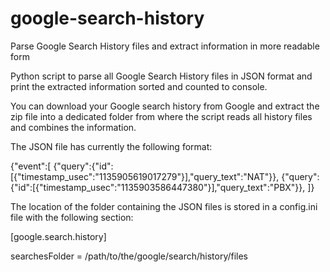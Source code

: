 # google-search-history
Parse Google Search History files and extract information in more readable form

Python script to parse all Google Search History files in JSON format and 
print the extracted information sorted and counted to console.

You can download your Google search history from Google and extract the
zip file into a dedicated folder from where the script reads all history
files and combines the information.

The JSON file has currently the following format:

{"event":[
 {"query":{"id":[{"timestamp_usec":"1135905619017279"}],"query_text":"NAT"}},
 {"query":{"id":[{"timestamp_usec":"1135903586447380"}],"query_text":"PBX"}},
]}

The location of the folder containing the JSON files is stored in a config.ini 
file with the following section:

[google.search.history]

searchesFolder = /path/to/the/google/search/history/files

